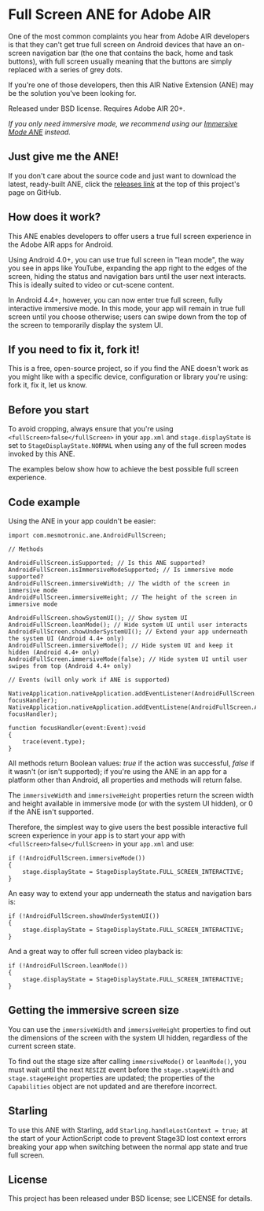 Full Screen ANE for Adobe AIR
=============================

One of the most common complaints you hear from Adobe AIR developers is that they can't get true full screen on Android devices that have an on-screen navigation bar (the one that contains the back, home and task buttons), with full screen usually meaning that the buttons are simply replaced with a series of grey dots. 

If you're one of those developers, then this AIR Native Extension (ANE) may be the solution you've been looking for. 

Released under BSD license. Requires Adobe AIR 20+.

*If you only need immersive mode, we recommend using our [Immersive Mode ANE](https://github.com/mesmotronic/air-ane-immersivemode) instead.*

Just give me the ANE!
---------------------

If you don't care about the source code and just want to download the latest, ready-built ANE, click the [releases link](https://github.com/mesmotronic/air-ane-fullscreen/releases) at the top of this project's page on GitHub.

How does it work?
-----------------

This ANE enables developers to offer users a true full screen experience in the Adobe AIR apps for Android.

Using Android 4.0+, you can use true full screen in "lean mode", the way you see in apps like YouTube, expanding the app right to the edges of the screen, hiding the status and navigation bars until the user next interacts. This is ideally suited to video or cut-scene content.

In Android 4.4+, however, you can now enter true full screen, fully interactive immersive mode. In this mode, your app will remain in true full screen until you choose otherwise; users can swipe down from the top of the screen to temporarily display the system UI.

If you need to fix it, fork it!
-------------------------------

This is a free, open-source project, so if you find the ANE doesn't work as you might like with a specific device, configuration or library you're using: fork it, fix it, let us know.

Before you start
----------------

To avoid cropping, always ensure that you're using `<fullScreen>false</fullScreen>` in your `app.xml` and `stage.displayState` is set to `StageDisplayState.NORMAL` when using any of the full screen modes invoked by this ANE.

The examples below show how to achieve the best possible full screen experience.

Code example
------------

Using the ANE in your app couldn't be easier:

```as3
import com.mesmotronic.ane.AndroidFullScreen;

// Methods

AndroidFullScreen.isSupported; // Is this ANE supported?
AndroidFullScreen.isImmersiveModeSupported; // Is immersive mode supported?
AndroidFullScreen.immersiveWidth; // The width of the screen in immersive mode
AndroidFullScreen.immersiveHeight; // The height of the screen in immersive mode

AndroidFullScreen.showSystemUI(); // Show system UI
AndroidFullScreen.leanMode(); // Hide system UI until user interacts
AndroidFullScreen.showUnderSystemUI(); // Extend your app underneath the system UI (Android 4.4+ only)
AndroidFullScreen.immersiveMode(); // Hide system UI and keep it hidden (Android 4.4+ only)
AndroidFullScreen.immersiveMode(false); // Hide system UI until user swipes from top (Android 4.4+ only)

// Events (will only work if ANE is supported)

NativeApplication.nativeApplication.addEventListener(AndroidFullScreen.ANDROID_WINDOW_FOCUS_IN, focusHandler);
NativeApplication.nativeApplication.addEventListene(AndroidFullScreen.ANDROID_WINDOW_FOCUS_OUT, focusHandler);

function focusHandler(event:Event):void
{
	trace(event.type);
} 

```

All methods return Boolean values: *true* if the action was successful, *false* if it wasn't (or isn't supported); if you're using the ANE in an app for a platform other than Android, all properties and methods will return false.

The `immersiveWidth` and `immersiveHeight` properties return the screen width and height available in immersive mode (or with the system UI hidden), or 0 if the ANE isn't supported.

Therefore, the simplest way to give users the best possible interactive full screen experience in your app is to start your app with `<fullScreen>false</fullScreen>` in your `app.xml` and use:

```as3
if (!AndroidFullScreen.immersiveMode())
{
    stage.displayState = StageDisplayState.FULL_SCREEN_INTERACTIVE;
}
```

An easy way to extend your app underneath the status and navigation bars is:

```as3
if (!AndroidFullScreen.showUnderSystemUI())
{
    stage.displayState = StageDisplayState.FULL_SCREEN_INTERACTIVE;
}
```

And a great way to offer full screen video playback is:

```as3
if (!AndroidFullScreen.leanMode())
{
    stage.displayState = StageDisplayState.FULL_SCREEN_INTERACTIVE;
}
```

Getting the immersive screen size
---------------------------------

You can use the `immersiveWidth` and `immersiveHeight` properties to find out the dimensions of the screen with the system UI hidden, regardless of the current screen state.

To find out the stage size after calling `immersiveMode()` or `leanMode()`, you must wait until the next `RESIZE` event before the `stage.stageWidth` and `stage.stageHeight` properties are updated; the properties of the `Capabilities` object are not updated and are therefore incorrect.

Starling
--------

To use this ANE with Starling,  add `Starling.handleLostContext = true;` at the start of your ActionScript code to prevent Stage3D lost context errors breaking your app when switching between the normal app state and true full screen.

License
-------

This project has been released under BSD license; see LICENSE for details.
